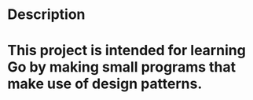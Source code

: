 # Description

# This project is intended for learning Go by making small programs that make use of design patterns.


